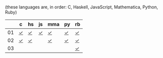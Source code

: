 (these languages are, in order: C, Haskell, JavaScript, Mathematica, Python, Ruby)

|    | c        | hs        | js        | mma        | py        | rb        |
| -  | -        | -         | -         | -          | -         | -         |
| 01 | [✓][01c] | [✓][01hs] | [✓][01js] | [✓][01mma] | [✓][01py] | [✓][01rb] |
| 02 | [✓][02c] | [✓][02hs] |           | [✓][02mma] | [✓][02py] | [✓][02rb] |
| 03 |          |           |           |            |           | [✓][02rb] |

[01c]:   https://github.com/tckmn/polyaoc-2019/tree/master/01/c
[01hs]:  https://github.com/tckmn/polyaoc-2019/tree/master/01/hs
[01js]:  https://github.com/tckmn/polyaoc-2019/tree/master/01/js
[01mma]: https://github.com/tckmn/polyaoc-2019/tree/master/01/mma
[01py]:  https://github.com/tckmn/polyaoc-2019/tree/master/01/py
[01rb]:  https://github.com/tckmn/polyaoc-2019/tree/master/01/rb
[02c]:   https://github.com/tckmn/polyaoc-2019/tree/master/02/c
[02hs]:  https://github.com/tckmn/polyaoc-2019/tree/master/02/hs
[02mma]: https://github.com/tckmn/polyaoc-2019/tree/master/02/mma
[02py]:  https://github.com/tckmn/polyaoc-2019/tree/master/02/py
[02rb]:  https://github.com/tckmn/polyaoc-2019/tree/master/02/rb
[03rb]:  https://github.com/tckmn/polyaoc-2019/tree/master/03/rb
